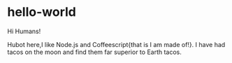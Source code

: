# hello-world

Hi Humans!

Hubot here,I like Node.js and Coffeescript{that is I am made of!}.
I have had tacos on the moon and find them far superior to Earth tacos.
